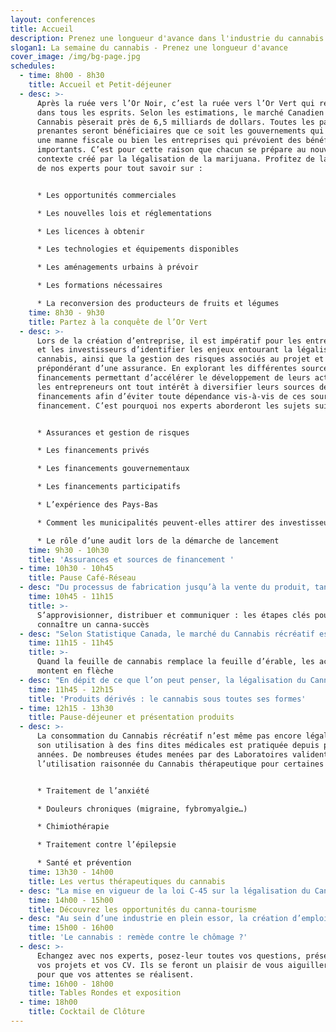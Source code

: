 ```yaml
---
layout: conferences
title: Accueil
description: Prenez une longueur d'avance dans l'industrie du cannabis
slogan1: La semaine du cannabis - Prenez une longueur d'avance
cover_image: /img/bg-page.jpg
schedules:
  - time: 8h00 - 8h30
    title: Accueil et Petit-déjeuner
  - desc: >-
      Après la ruée vers l’Or Noir, c’est la ruée vers l’Or Vert qui résonne
      dans tous les esprits. Selon les estimations, le marché Canadien du
      Cannabis pèserait près de 6,5 milliards de dollars. Toutes les parties
      prenantes seront bénéficiaires que ce soit les gouvernements qui espèrent
      une manne fiscale ou bien les entreprises qui prévoient des bénéfices
      importants. C’est pour cette raison que chacun se prépare au nouveau
      contexte créé par la légalisation de la marijuana. Profitez de la présence
      de nos experts pour tout savoir sur :


      * Les opportunités commerciales

      * Les nouvelles lois et réglementations

      * Les licences à obtenir

      * Les technologies et équipements disponibles

      * Les aménagements urbains à prévoir

      * Les formations nécessaires

      * La reconversion des producteurs de fruits et légumes
    time: 8h30 - 9h30
    title: Partez à la conquête de l’Or Vert
  - desc: >-
      Lors de la création d’entreprise, il est impératif pour les entrepreneurs
      et les investisseurs d’identifier les enjeux entourant la légalisation du
      cannabis, ainsi que la gestion des risques associés au projet et le rôle
      prépondérant d’une assurance. En explorant les différentes sources de
      financements permettant d’accélérer le développement de leurs activités,
      les entrepreneurs ont tout intérêt à diversifier leurs sources de
      financements afin d’éviter toute dépendance vis-à-vis de ces sources de
      financement. C’est pourquoi nos experts aborderont les sujets suivants :


      * Assurances et gestion de risques

      * Les financements privés

      * Les financements gouvernementaux

      * Les financements participatifs

      * L’expérience des Pays-Bas

      * Comment les municipalités peuvent-elles attirer des investisseurs ? 

      * Le rôle d’une audit lors de la démarche de lancement
    time: 9h30 - 10h30
    title: 'Assurances et sources de financement '
  - time: 10h30 - 10h45
    title: Pause Café-Réseau
  - desc: "Du processus de fabrication jusqu’à la vente du produit, tant de questions se posent. Comment optimiser sa chaine d’approvisionnement ? Tisser un réseau de distribution solide dans un marché émergent ? Quelle communication adopter face à un marché qui ne laisse personne indifférent ?  \n\nPour répondre à toutes ces interrogations, nos experts se focaliseront sur :\n\n* Les enjeux d’une chaine d’approvisionnement efficiente\n* Les spécificités de la distribution au Québec\n* Les logiciels informatiques\n* La sécurité au service de l’approvisionnement\n\n•\tLes services de logistique\n\n•\tLe contrôle de qualité\n\n•\tLes différents canaux de communication\n\n•\tLe positionnement et l’image de marque\n\n•\tLes réseaux sociaux\n\n•\tLes tactiques de pointe de marketing dans l’industrie du cannabis"
    time: 10h45 - 11h15
    title: >-
      S’approvisionner, distribuer et communiquer : les étapes clés pour
      connaître un canna-succès
  - desc: "Selon Statistique Canada, le marché du Cannabis récréatif est estimé à 6,5 milliards de dollars. De nombreux investisseurs ont compris la « machine à cash » que ce marché représente. Ainsi, d’après le Journal de Montréal, ce n’est pas moins de 77 Canadiens qui sont déjà devenus millionnaires et ce, avant même que la production récréative soit légalisée. De fait, ils ont su investir intelligemment leur argent. Si vous aussi vous souhaitez diversifier votre portefeuille d’investissements grâce au cannabis, voici des exemples des sujets traités :\r\n\n•\tLes principes de base d’un investissement durable\r\n\n•\tIntégrer un fond spécialisé dans le cannabis au portefeuille des clients\r\n\n•\tLa pondération du secteur du cannabis dans le patrimoine des clients\r\n\n•\tLes fonds d’investissements rentables sur le marché du cannabis"
    time: 11h15 - 11h45
    title: >-
      Quand la feuille de cannabis remplace la feuille d’érable, les actions
      montent en flèche
  - desc: "En dépit de ce que l’on peut penser, la légalisation du Cannabis récréatif ouvre bien plus de portes que la simple consommation traditionnelle. Les entrepreneurs ne manquent pas de créativité pour faire fructifier leurs investissements tout en élargissant leur gamme de produits. C’est le cas par exemple d’un laboratoire de 15 600 m2 proche d’Ottawa qui développe très sérieusement des solutions alternatives (crèmes, potions etc.…) à base de Cannabis. Les opportunités sont infinies et ne dépendent que d’un brin d’audace et d’une profonde imagination :\r\n\n•\tDe nouvelles habitudes de consommation : Vins, spiritueux, bière, breuvages et friandises\r\n\n•\tDe nouveaux horizons en cosmétiques : crèmes, lotions et maquillage\r\n\n•\tDes niches pour tous les accessoires"
    time: 11h45 - 12h15
    title: 'Produits dérivés : le cannabis sous toutes ses formes'
  - time: 12h15 - 13h30
    title: Pause-déjeuner et présentation produits
  - desc: >-
      La consommation du Cannabis récréatif n’est même pas encore légalisée que
      son utilisation à des fins dites médicales est pratiquée depuis plusieurs
      années. De nombreuses études menées par des Laboratoires valident
      l’utilisation raisonnée du Cannabis thérapeutique pour certaines maladies.


      * Traitement de l’anxiété

      * Douleurs chroniques (migraine, fybromyalgie…)

      * Chimiothérapie

      * Traitement contre l’épilepsie

      * Santé et prévention
    time: 13h30 - 14h00
    title: Les vertus thérapeutiques du cannabis
  - desc: "La mise en vigueur de la loi C-45 sur la légalisation du Cannabis Récréatif devrait renforcer le Tourisme Canadien qui attirait pas moins de 21 millions de visiteurs en 2017. Ce sont donc des milliards de dollars qui seront générés par cette seule industrie. Les prévisions indiquent une explosion du nombre de touristes motivés d’en apprendre davantage sur les effets du pot dès l’application de la loi. \r\n\n•\tLes opportunités à saisir \r\n\n•\tEtude de cas : l’expérience du Colorado\r\n\n•\t7 bonne idées pour recruter des clients américains et européens\r\n\n•\tLes centres de villégiature\r\n\n•\tLes nouveaux circuits touristiques"
    time: 14h00 - 15h00
    title: Découvrez les opportunités du canna-tourisme
  - desc: "Au sein d’une industrie en plein essor, la création d’emploi est une conséquence logique s’expliquant par un besoin en main d’œuvre afin de répondre aux attentes des employeurs. Nos experts vous donneront toutes les clefs pour travailler dans cette industrie\r\n\n•\tCe que recherchent les employeurs\r\n\n•\tLes diplômes nécessaires\r\n\n•\tLe plan de carrière\r\n\n•\tL’expérience professionnelle du marché noir : un atout ?"
    time: 15h00 - 16h00
    title: 'Le cannabis : remède contre le chômage ?'
  - desc: >-
      Echangez avec nos experts, posez-leur toutes vos questions, présentez-leur
      vos projets et vos CV. Ils se feront un plaisir de vous aiguiller au mieux
      pour que vos attentes se réalisent.
    time: 16h00 - 18h00
    title: Tables Rondes et exposition
  - time: 18h00
    title: Cocktail de Clôture
---
```


